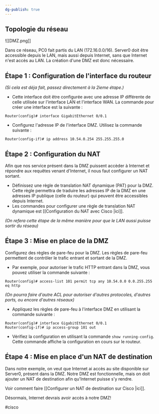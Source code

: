 ```yaml
---
dg-publish: true
---
```


## Topologie du réseau

![[DMZ.png]]

Dans ce réseau, PC0 fait partis du LAN (172.16.0.0/16). Server0 doit être accessible depuis le LAN, mais aussi depuis Internet, sans que Internet n'est accès au LAN. La création d'une DMZ est donc nécessaire. 

## Étape 1 : Configuration de l'interface du routeur 

*(Si cela est déja fait, passez directement à la 2ieme étape.)*

- Cette interface doit être configurée avec une adresse IP différente de celle utilisée sur l'interface LAN et l'interface WAN.  La commande pour créer une interface est la suivante :

```console
Router(config)# interface GigabitEthernet 0/0.1
```

- Configurez l'adresse IP de l'interface DMZ. Utilisez la commande suivante :

```console
Router(config-if)# ip address 10.54.0.254 255.255.255.0
```


## Étape 2 : Configuration du NAT

Afin que nos service présent dans la DMZ puissent accèder à Internet et répondre aux requêtes venant d'Internet, il nous faut configurer un NAT sortant. 

 - Définissez une règle de translation NAT dynamique (PAT) pour la DMZ. Cette règle permettra de traduire les adresses IP de la DMZ en une adresses IP publique (celle du routeur) qui peuvent être accessibles depuis Internet. 
  - Les commandes pour configurer une règle de translation NAT dynamique est [[Configuration du NAT avec Cisco |ici]].

*(On refera cette étape de la même manière pour que le LAN aussi puisse sortir du réseau)*

## Étape 3 : Mise en place de la DMZ

Configurez des règles de pare-feu pour la DMZ. Les règles de pare-feu permettent de contrôler le trafic entrant et sortant de la DMZ. 

- Par exemple, pour autoriser le trafic HTTP entrant dans la DMZ, vous pouvez utiliser la commande suivante :

```console
Router(config)# access-list 101 permit tcp any 10.54.0.0 0.0.255.255 eq http
```

*(On pourra faire d'autre ACL pour autoriser d'autres protocoles, d'autres ports, ou encore d'autres réseaux)*

- Appliquez les règles de pare-feu à l'interface DMZ en utilisant la commande suivante :

```console
Router(config)# interface GigabitEthernet 0/0.1 
Router(config-if)# ip access-group 101 out
```

- Vérifiez la configuration en utilisant la commande `show running-config`. Cette commande affiche la configuration en cours sur le routeur.

## Étape 4 : Mise en place d'un NAT de destination

Dans notre exemple, on veut que Internet ai accès au site disponible sur Server0, présent dans la DMZ.  Notre DMZ est fonctionnelle, mais on doit ajouter un NAT de destination afin qu'Internet puisse s'y rendre.

Voir comment faire [[Configurer un NAT de destination sur Cisco |ici]]. 

Désormais, Internet devrais avoir accès à notre DMZ! 

#cisco 